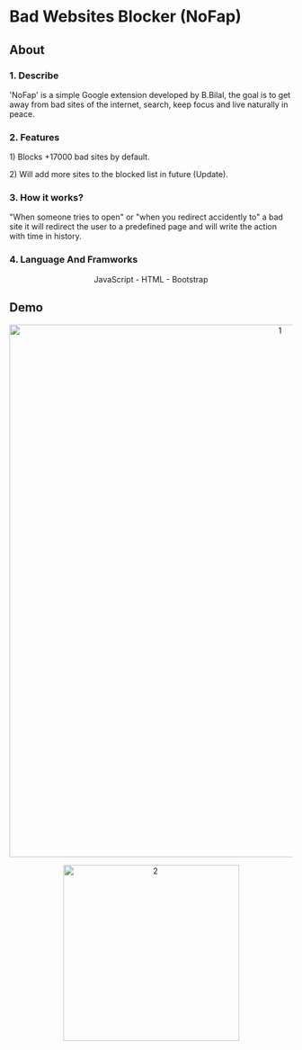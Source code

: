 # Bad Websites Blocker (NoFap)
<h2 align="left">About</h2>
<div >
    <h3 align="left">1. Describe</h3>
     <p>
     'NoFap' is a simple Google extension developed by B.Bilal, the goal is to get away from bad sites of the internet, search, keep focus and live naturally in peace.
     </p>
   <h3 align="left">2. Features</h3>
     <p align="left">
        1) Blocks +17000 bad sites by default.
     </p>
     <p align="left">
        2) Will add more sites to the blocked list in future (Update).
     </p>
   <h3 align="left">3. How it works?</h3>
   <p>
     "When someone tries to open" or "when you redirect accidently to" a bad site it will redirect the user to a predefined page and will write the action with time in history.   
   </p>
   <h3 align="left">4. Language And Framworks</h3>
   <p align="center">JavaScript - HTML - Bootstrap</p>
</div>
<h2 align="left">Demo</h2>
<div align="center">
   <p>
      <img width="947" alt="1" src="https://user-images.githubusercontent.com/74218805/229000171-f8cf5b69-47e2-4881-bfa1-d08cbced2790.PNG">
   </p>
   <p>
      <img width="313" alt="2" src="https://user-images.githubusercontent.com/74218805/229000168-d27dd71c-4799-4ff0-9f4e-96e72307156e.PNG">
   </p>
</div>
